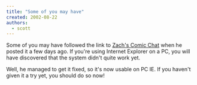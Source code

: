 ```yaml
---
title: "Some of you may have"
created: 2002-08-22
authors: 
  - scott
---
```


Some of you may have followed the link to [Zach's Comic Chat](http://www.dslnorthwest.net/~chaz/chat/) when he posted it a few days ago. If you're using Internet Explorer on a PC, you will have discovered that the system didn't quite work yet.  
  
Well, he managed to get it fixed, so it's now usable on PC IE. If you haven't given it a try yet, you should do so now!
